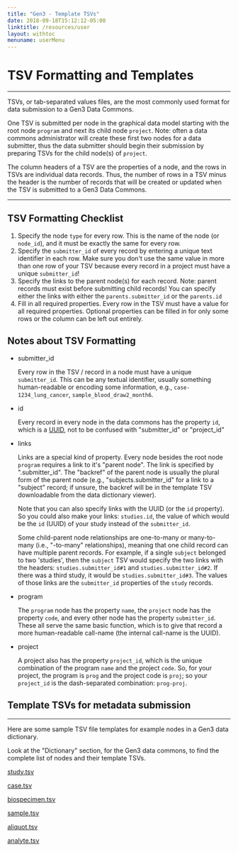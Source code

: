 ```yaml
---
title: "Gen3 - Template TSVs"
date: 2018-09-18T15:12:12-05:00
linktitle: /resources/user
layout: withtoc
menuname: userMenu
---
```


# TSV Formatting and Templates
---
TSVs, or tab-separated values files, are the most commonly used format for data submission to a Gen3 Data Commons.

One TSV is submitted per node in the graphical data model starting with the root node `program` and next its child node `project`. Note: often a data commons administrator will create these first two nodes for a data submitter, thus the data submitter should begin their submission by preparing TSVs for the child node(s) of `project`.

The column headers of a TSV are the properties of a node, and the rows in TSVs are individual data records. Thus, the number of rows in a TSV minus the header is the number of records that will be created or updated when the TSV is submitted to a Gen3 Data Commons.

---
## TSV Formatting Checklist

1. Specify the node `type` for every row. This is the name of the node (or `node_id`), and it must be exactly the same for every row.
2. Specify the `submitter_id` of every record by entering a unique text identifier in each row. Make sure you don't use the same value in more than one row of your TSV because every record in a project must have a unique `submitter_id`!
3. Specify the links to the parent node(s) for each record. Note: parent records must exist before submitting child records! You can specify either the links with either the `parents.submitter_id` or the `parents.id`
4. Fill in all required properties. Every row in the TSV must have a value for all required properties. Optional properties can be filled in for only some rows or the column can be left out entirely.

## Notes about TSV Formatting

* submitter_id

	Every row in the TSV / record in a node must have a unique `submitter_id`. This can be any textual identifier, usually something human-readable or encoding some information, e.g., `case-1234_lung_cancer`, `sample_blood_draw2_month6`.

* id

	Every record in every node in the data commons has the property `id`, which is a [UUID](https://en.wikipedia.org/wiki/Universally_unique_identifier), not to be confused with "submitter_id" or "project_id"

* links

	Links are a special kind of property. Every node besides the root node `program` requires a link to it's "parent node".  The link is specified by "<parent-node-backref>.submitter_id". The "backref" of the parent node is usually the plural form of the parent node (e.g., "subjects.submitter_id" for a link to a "subject" record; if unsure, the backref will be in the template TSV downloadable from the data dictionary viewer).

	Note that you can also specify links with the UUID (or the `id` property). So you could also make your links: `studies.id`, the value of which would be the `id` (UUID) of your study instead of the `submitter_id`.

	Some child-parent node relationships are one-to-many or many-to-many (i.e., "-to-many" relationships), meaning that one child record can have multiple parent records. For example, if a single `subject` belonged to two 'studies', then the `subject` TSV would specify the two links with the headers: `studies.submitter_id#1` and `studies.submitter_id#2`.  If there was a third study, it would be `studies.submitter_id#3`. The values of those links are the `submitter_id` properties of the `study` records.

* program

	The `program` node has the property `name`, the `project` node has the property `code`, and every other node has the property `submitter_id`. These all serve the same basic function, which is to give that record a more human-readable call-name (the internal call-name is the UUID).

* project

	A project also has the property `project_id`, which is the unique combination of the program `name` and the project `code`. So, for your project, the program is `prog` and the project code is `proj`; so your `project_id` is the dash-separated combination: `prog-proj`.


## Template TSVs for metadata submission
* * *

Here are some sample TSV file templates for example nodes in a Gen3 data dictionary.

Look at the "Dictionary" section, for the Gen3 data commons, to find the complete list of nodes and their template TSVs.

[study.tsv](study.tsv)

[case.tsv](case.tsv)

[biospecimen.tsv](biospecimen.tsv)

[sample.tsv](sample.tsv)

[aliquot.tsv](aliquot.tsv)

[analyte.tsv](analyte.tsv)
